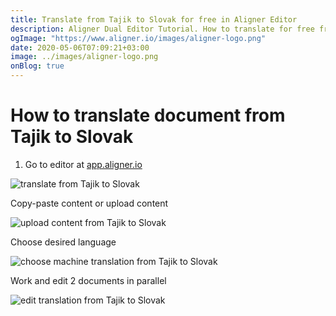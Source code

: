 ```yaml
---
title: Translate from Tajik to Slovak for free in Aligner Editor
description: Aligner Dual Editor Tutorial. How to translate for free from Tajik to Slovak. Aligner is multilingual document management platform. 
ogImage: "https://www.aligner.io/images/aligner-logo.png"
date: 2020-05-06T07:09:21+03:00
image: ../images/aligner-logo.png
onBlog: true
---
```


# How to translate document from Tajik to Slovak

1. Go to editor at [app.aligner.io](https://app.aligner.io "Aligner App web page")

![translate from Tajik to Slovak](../aligner-blank-editor.png "translate from Tajik to Slovak")

Copy-paste content or upload content

![upload content from Tajik to Slovak](../aligner-uploaded-document.png "upload content from Tajik to Slovak")

Choose desired language

![choose machine translation from Tajik to Slovak](../aligner-language-dropdown.png "choose machine translation from Tajik to Slovak")

Work and edit 2 documents in parallel

![edit translation from Tajik to Slovak](../aligner-double-sitded-editor.png "edit translation from Tajik to Slovak")

